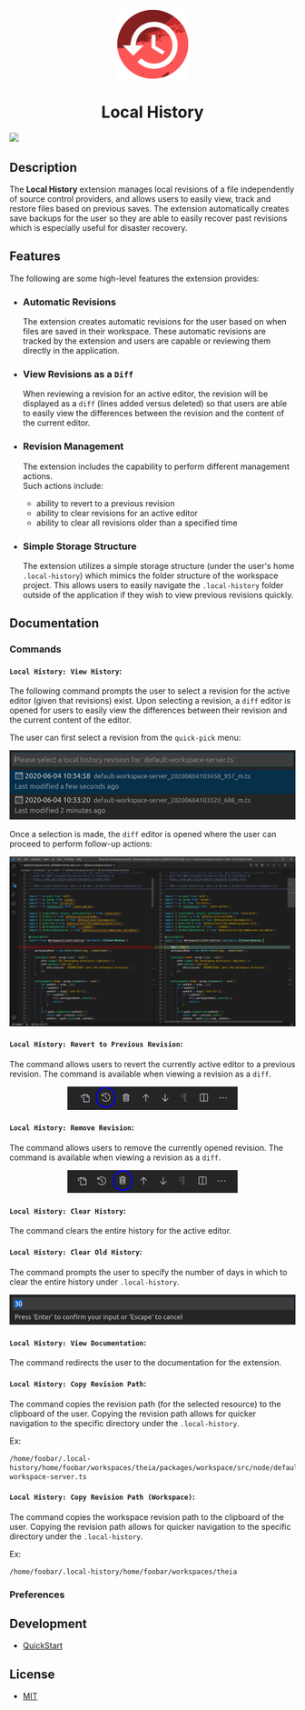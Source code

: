 <br />
<div align='center'>

<img src='https://raw.githubusercontent.com/vince-fugnitto/local-history-ext/master/assets/local-history.png' width='125px'/>

# Local History


</div>

<img src='https://api.travis-ci.com/vince-fugnitto/local-history-ext.svg?branch=master' />


## Description

The **Local History** extension manages local revisions of a file independently of source control providers, and allows users to easily view, track and restore files based on previous saves. The extension automatically creates save backups for the user so they are able to easily recover past revisions which is especially useful for disaster recovery.

## Features

The following are some high-level features the extension provides:

- ### Automatic Revisions

  The extension creates automatic revisions for the user based on when files are saved in their workspace. These automatic revisions are tracked by the extension and users are capable or reviewing them directly in the application. 

- ### View Revisions as a `Diff`

  When reviewing a revision for an active editor, the revision will be displayed as a `diff` (lines added versus deleted) so that users are able to easily view the differences between the revision and the content of the current editor.

- ### Revision Management

  The extension includes the capability to perform different management actions.\
  Such actions include:
  - ability to revert to a previous revision
  - ability to clear revisions for an active editor
  - ability to clear all revisions older than a specified time

- ### Simple Storage Structure

  The extension utilizes a simple storage structure (under the user's home `.local-history`) which mimics the folder structure of the workspace project. This allows users to easily navigate the `.local-history` folder outside of the application if they wish to view previous revisions quickly.

## Documentation

### Commands

#### `Local History: View History`:

The following command prompts the user to select a revision for the active editor (given that revisions) exist. Upon selecting a revision, a `diff` editor is opened for users to easily view the differences between their revision and the current content of the editor.

The user can first select a revision from the `quick-pick` menu:

<div align='center'>

<img src='./assets/images/view-history.png' />

</div>

Once a selection is made, the `diff` editor is opened where the user can proceed to perform follow-up actions:

<div align='center'>

<img src='./assets/images/diff.png' />

</div>

#### `Local History: Revert to Previous Revision`:

The command allows users to revert the currently active editor to a previous revision. The command is available when viewing a revision as a `diff`.

<div align='center'>

<img src='./assets/images/revert.png' width='300px'/>

</div>

#### `Local History: Remove Revision`:

The command allows users to remove the currently opened revision. The command is available when viewing a revision as a `diff`.

<div align='center'>

<img src='./assets/images/remove.png' width='300px'/>

</div>

#### `Local History: Clear History`:

The command clears the entire history for the active editor.

#### `Local History: Clear Old History`:

The command prompts the user to specify the number of days in which to clear the entire history under `.local-history`.

<div align='center'>

<img src='./assets/images/clear-old.png' />

</div>

#### `Local History: View Documentation`:

The command redirects the user to the documentation for the extension.

#### `Local History: Copy Revision Path`:

The command copies the revision path (for the selected resource) to the clipboard of the user. Copying the revision path allows for quicker navigation to the specific directory under the `.local-history`.

Ex: 

```
/home/foobar/.local-history/home/foobar/workspaces/theia/packages/workspace/src/node/default-workspace-server.ts
```

#### `Local History: Copy Revision Path (Workspace)`:

The command copies the workspace revision path to the clipboard of the user. Copying the revision path allows for quicker navigation to the specific directory under the `.local-history`.

Ex:

```
/home/foobar/.local-history/home/foobar/workspaces/theia
```

### Preferences

## Development

- [QuickStart](./vsc-extension-quickstart.md)

## License

- [MIT](./LICENSE)
